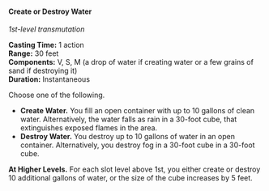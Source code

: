 #### Create or Destroy Water
<!-- markdownlint-disable link-image-reference-definitions -->
[_metadata_:spell_name]:- "Create or Destroy Water"
[_metadata_:spell_level]:- "1"
[_metadata_:spell_school]:- "transmutation"
[_metadata_:ritual]:- "false"
[_metadata_:casting_time_amount]:- "1"
[_metadata_:casting_time_unit]:- "action"
[_metadata_:range]:- "30 feet"
[_metadata_:target]:- "An open container that can hold 10 gallons, or a 30-foot cube"
[_metadata_:components_verbal]:- "true"
[_metadata_:components_somatic]:- "true"
[_metadata_:components_material]:- "true"
[_metadata_:components_material_description]:- "a drop of water if creating water or a few grains of sand if destroying it"
[_metadata_:duration]:- "Instantaneous"
[_metadata_:concentration]:- "false"
[_metadata_:compared_to_wotc_srd_5.1]:- "mechanics_same_wording_different"
[_metadata_:compared_to_a5e_srd]:- "mechanics_same_wording_different"
<!-- markdownlint-disable-next-line no-emphasis-as-heading -->
_1st-level transmutation_

**Casting Time:** 1 action \
**Range:** 30 feet \
**Components:** V, S, M (a drop of water if creating water or a few grains of sand if destroying it) \
**Duration:** Instantaneous

Choose one of the following.

- **Create Water.**
  You fill an open container with up to 10 gallons of clean water.
  Alternatively, the water falls as rain in a 30-foot cube, that extinguishes exposed flames in the area.
- **Destroy Water.**
  You destroy up to 10 gallons of water in an open container.
  Alternatively, you destroy fog in a 30-foot cube in a 30-foot cube.

**At Higher Levels.**
For each slot level above 1st, you either create or destroy 10 additional gallons of water, or the size of the cube increases by 5 feet.
